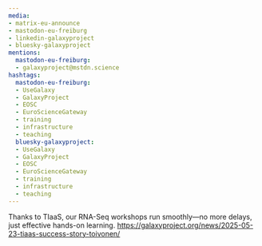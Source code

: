 ```yaml
---
media:
- matrix-eu-announce
- mastodon-eu-freiburg
- linkedin-galaxyproject
- bluesky-galaxyproject
mentions:
  mastodon-eu-freiburg:
  - galaxyproject@mstdn.science
hashtags:
  mastodon-eu-freiburg:
  - UseGalaxy
  - GalaxyProject
  - EOSC
  - EuroScienceGateway
  - training
  - infrastructure
  - teaching
  bluesky-galaxyproject:
  - UseGalaxy
  - GalaxyProject
  - EOSC
  - EuroScienceGateway
  - training
  - infrastructure
  - teaching
---
```

Thanks to TIaaS, our RNA-Seq workshops run smoothly—no more delays, just effective hands-on learning.
https://galaxyproject.org/news/2025-05-23-tiaas-success-story-toivonen/
